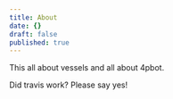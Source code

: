 ```yaml
---
title: About
date: {}
draft: false
published: true
---
```


This all about vessels and all about 4pbot.

Did travis work? Please say yes!
